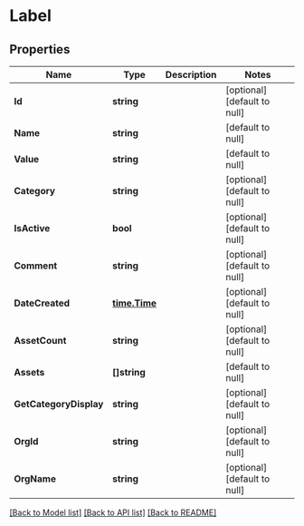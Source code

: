 # Label

## Properties
Name | Type | Description | Notes
------------ | ------------- | ------------- | -------------
**Id** | **string** |  | [optional] [default to null]
**Name** | **string** |  | [default to null]
**Value** | **string** |  | [default to null]
**Category** | **string** |  | [optional] [default to null]
**IsActive** | **bool** |  | [optional] [default to null]
**Comment** | **string** |  | [optional] [default to null]
**DateCreated** | [**time.Time**](time.Time.md) |  | [optional] [default to null]
**AssetCount** | **string** |  | [optional] [default to null]
**Assets** | **[]string** |  | [default to null]
**GetCategoryDisplay** | **string** |  | [optional] [default to null]
**OrgId** | **string** |  | [optional] [default to null]
**OrgName** | **string** |  | [optional] [default to null]

[[Back to Model list]](../README.md#documentation-for-models) [[Back to API list]](../README.md#documentation-for-api-endpoints) [[Back to README]](../README.md)


